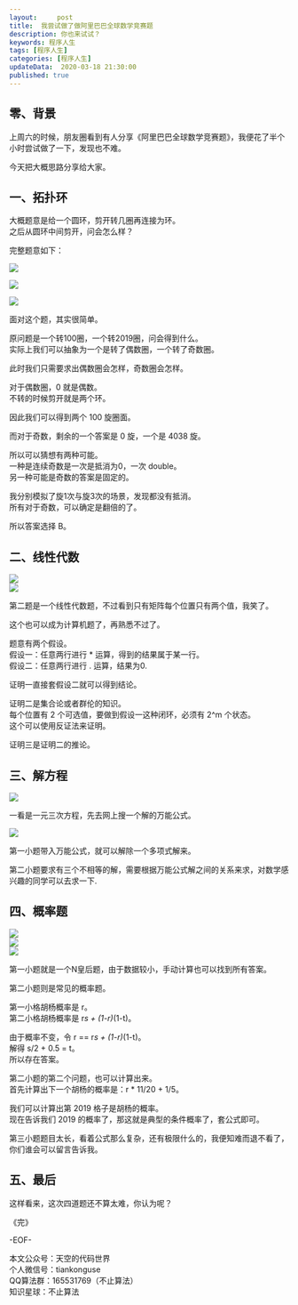 ```yaml
---   
layout:     post  
title:  我尝试做了做阿里巴巴全球数学竞赛题
description: 你也来试试？  
keywords: 程序人生  
tags: [程序人生]    
categories: [程序人生]  
updateData:  2020-03-18 21:30:00  
published: true  
---  
```



## 零、背景  


上周六的时候，朋友圈看到有人分享《阿里巴巴全球数学竞赛题》，我便花了半个小时尝试做了一下，发现也不难。  


今天把大概思路分享给大家。  


## 一、拓扑环  


大概题意是给一个圆环，剪开转几圈再连接为环。  
之后从圆环中间剪开，问会怎么样？ 


完整题意如下：  


![](https://res2020.tiankonguse.com/images/2020/03/18/001.png)  


![](https://res2020.tiankonguse.com/images/2020/03/18/002.png)  


![](https://res2020.tiankonguse.com/images/2020/03/18/003.png)  


面对这个题，其实很简单。  


原问题是一个转100圈，一个转2019圈，问会得到什么。  
实际上我们可以抽象为一个是转了偶数圈，一个转了奇数圈。  


此时我们只需要求出偶数圈会怎样，奇数圈会怎样。  


对于偶数圈，0 就是偶数。  
不转的时候剪开就是两个环。  


因此我们可以得到两个 100 旋圈面。  


而对于奇数，剩余的一个答案是 0 旋，一个是 4038 旋。  


所以可以猜想有两种可能。  
一种是连续奇数是一次是抵消为0，一次 double。  
另一种可能是奇数的答案是固定的。  


我分别模拟了旋1次与旋3次的场景，发现都没有抵消。  
所有对于奇数，可以确定是翻倍的了。  


所以答案选择 B。  


## 二、线性代数  


![](https://res2020.tiankonguse.com/images/2020/03/18/004.png)  
![](https://res2020.tiankonguse.com/images/2020/03/18/005.png)  


第二题是一个线性代数题，不过看到只有矩阵每个位置只有两个值，我笑了。  


这个也可以成为计算机题了，再熟悉不过了。  


题意有两个假设。  
假设一：任意两行进行 * 运算，得到的结果属于某一行。  
假设二：任意两行进行 . 运算，结果为0.  


证明一直接套假设二就可以得到结论。  


证明二是集合论或者群伦的知识。  
每个位置有 2 个可选值，要做到假设一这种闭环，必须有 2^m 个状态。  
这个可以使用反证法来证明。  


证明三是证明二的推论。  


## 三、解方程  


![](https://res2020.tiankonguse.com/images/2020/03/18/006.png)  


一看是一元三次方程，先去网上搜一个解的万能公式。  


![](https://res2020.tiankonguse.com/images/2020/03/18/007.png)  


第一小题带入万能公式，就可以解除一个多项式解来。  


第二小题要求有三个不相等的解，需要根据万能公式解之间的关系来求，对数学感兴趣的同学可以去求一下.  


## 四、概率题  



![](https://res2020.tiankonguse.com/images/2020/03/18/008.png)  
![](https://res2020.tiankonguse.com/images/2020/03/18/009.png)  
![](https://res2020.tiankonguse.com/images/2020/03/18/010.png)  


第一小题就是一个N皇后题，由于数据较小，手动计算也可以找到所有答案。  


第二小题则是常见的概率题。   


第一小格胡杨概率是 r。  
第二小格胡杨概率是 r*s + (1-r)*(1-t)。  

由于概率不变，令 r == r*s + (1-r)*(1-t)。  
解得 s/2 + 0.5 = t。  
所以存在答案。  


第二小题的第二个问题，也可以计算出来。  
首先计算出下一个胡杨的概率是：r * 11/20 + 1/5。  

我们可以计算出第 2019 格子是胡杨的概率。  
现在告诉我们 2019 的概率了，那这就是典型的条件概率了，套公式即可。  


第三小题题目太长，看着公式那么复杂，还有极限什么的，我便知难而退不看了，你们谁会可以留言告诉我。  



## 五、最后  


这样看来，这次四道题还不算太难，你认为呢？  


《完》


-EOF-  



本文公众号：天空的代码世界  
个人微信号：tiankonguse  
QQ算法群：165531769（不止算法）  
知识星球：不止算法  

